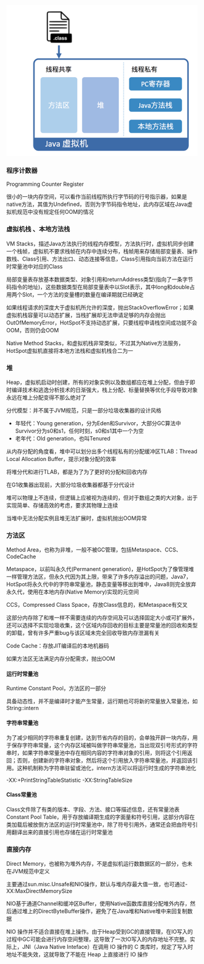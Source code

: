 <img src="../.image/image-20201229111023947.png?lastModify=1609251458" alt="image-20201229111023947" style="zoom:67%;" />

### 程序计数器 

Programming Counter Register

很小的一块内存空间，可以看作当前线程所执行字节码的行号指示器，如果是native方法，其值为Undefined，否则为字节码指令地址，此内存区域在Java虚拟机规范中没有规定任何OOM的情况

### 虚拟机栈 、本地方法栈 

VM Stacks，描述Java方法执行的线程内存模型，方法执行时，虚拟机同步创建一个栈帧，虚拟机不要求栈帧在内存中连续分布，栈帧用来存储局部变量表、操作数栈、Class引用、方法出口、动态连接等信息，Class引用指向当前方法在运行时常量池中对应的Class

局部变量表存放基本数据类型、对象引用和returnAddress类型(指向了一条字节码指令的地址)，这些数据类型在局部变量表中以Slot表示，其中long和double占用两个Slot，一个方法的变量槽的数量在编译期就已经确定

如果线程请求的深度大于虚拟机所允许的深度，抛出StackOverflowError；如果虚拟机栈容量可以动态扩展，当栈扩展却无法申请足够的内存会抛出OutOfMemoryError，HotSpot不支持动态扩展，只要线程申请栈空间成功就不会OOM，否则仍会OOM

Native Method Stacks，和虚拟机栈非常类似，不过其为Native方法服务，HotSpot虚拟机直接将本地方法栈和虚拟机栈合二为一

### 堆 

Heap，虚拟机启动时创建，所有的对象实例以及数组都应在堆上分配，但由于即时编译技术和逃逸分析技术的日渐强大，栈上分配、标量替换等优化手段导致对象永远在堆上分配变得不那么绝对了

分代模型：并不属于JVM规范，只是一部分垃圾收集器的设计风格

* 年轻代：Young generation，分为Eden和Survivor，大部分GC算法中Survivor分为s0和s1，任何时刻，s0和s1其中一个为空
* 老年代：Old generation，也叫Tenured

从内存分配的角度看，堆中可以划分出多个线程私有的分配缓冲区TLAB：Thread Local Allocation Buffer，提示对象分配的效率

将堆分代和进行TLAB，都是为了为了更好的分配和回收内存

在G1收集器出现前，大部分垃圾收集器都基于分代设计

堆可以物理上不连续，但逻辑上应被视为连续的，但对于数组之类的大对象，出于实现简单、存储高效的考虑，要求其物理上连续

当堆中无法分配实例且堆无法扩展时，虚拟机抛出OOM异常

### 方法区

Method Area，也称为非堆，一般不被GC管理，包括Metaspace、CCS、CodeCache

Metaspace，以前叫永久代(Permanent generation)，是HotSpot为了像管理堆一样管理方法区，但永久代因为其上限，带来了许多内存溢出的问题，Java7，HotSpot将永久代中的字符串常量池，静态变量等移出到堆中，Java8则完全放弃永久代，使用在本地内存(Native Memory)实现的元空间

CCS，Compressed Class Space，存放Class信息的，和Metaspace有交叉

这部分内存除了和堆一样不需要连续的内存空间及可以选择固定大小或可扩展外，还可以选择不实现垃圾收集，这个区域内存回收的目标主要是常量池的回收和类型的卸载，曾有许多严重bug与该区域未完全回收导致内存泄漏有关

Code Cache：存放JIT编译后的本地机器码

如果方法区无法满足内存分配需求，抛出OOM

#### 运行时常量池

Runtime Constant Pool，方法区的一部分

具备动态性，并不是编译时才能产生常量，运行期也可将新的常量放入常量池，如String::intern

#### 字符串常量池

为了减少相同的字符串重复创建，达到节省内存的目的，会单独开辟一块内存，用于保存字符串常量，这个内存区域被叫做字符串常量池，当出现双引号形式的字符串时，如果字符串常量池中存在相同内容的字符串对象的引用，则将这个引用返回；否则，创建新的字符串对象，然后将这个引用放入字符串常量池，并返回该引用。这种机制称为字符串驻留或池化，intern方法可以将运行时生成的字符串池化

-XX:+PrintStringTableStatistic    -XX:StringTableSize

#### Class常量池

Class文件除了有类的版本、字段、方法、接口等描述信息，还有常量池表Constant Pool Table，用于存放编译期生成的字面量和符号引用，这部分内容在类加载后被放倒方法区的运行时常量池中，除了符号引用外，通常还会把由符号引用翻译出来的直接引用也存储在运行时常量池

### 直接内存

Direct Memory，也被称为堆外内存，不是虚拟机运行数数据区的一部分，也未在JVM规范中定义

主要通过sun.misc.Unsafe和NIO操作，默认与堆内存最大值一致，也可通过-XX:MaxDirectMemorySize

NIO基于通道Channel和缓冲区Buffer，使用Native函数库直接分配堆外内存，然后通过堆上的DirectByteBuffer操作，避免了在Java堆和Native堆中来回复制数据

NIO 操作并不适合直接在堆上操作。由于Heap受到GC的直接管理，在IO写入的过程中GC可能会进行内存空间整理，这导致了一次IO写入的内存地址不完整。实际上，JNI（Java Native Inteface）在调用 IO 操作的 C 类库时，规定了写入时地址不能失效，这就导致了不能在 Heap 上直接进行 IO 操作



